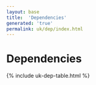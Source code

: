 ```yaml
---
layout: base
title:  'Dependencies'
generated: 'true'
permalink: uk/dep/index.html
---
```


# Dependencies

{% include uk-dep-table.html %}
